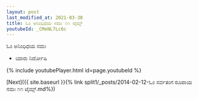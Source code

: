 ```yaml
---
layout: post
last_modified_at: 2021-03-30
title: ಓಂ ಅನಿಂಧಿಧಯ ನಮಃ ೧೧ ಟೈಮ್ಸ್
youtubeId: _CMeNL7Lc6c
---
```

 
 
 ಓಂ ಅನಿಂಧಿಧಯ ನಮಃ  
 
 -  ಯಾರು ನಿರ್ದೋಷಿ 
 
  
 
  
 
 
 
 
 
 


{% include youtubePlayer.html id=page.youtubeId %}
 
[Next]({{ site.baseurl }}{% link  split1/_posts/2014-02-12-ಓಂ ಸರ್ವತಂಗ ರೂಪಾಯ ನಮಃ ೧೧ ಟೈಮ್ಸ್.md%})
 
